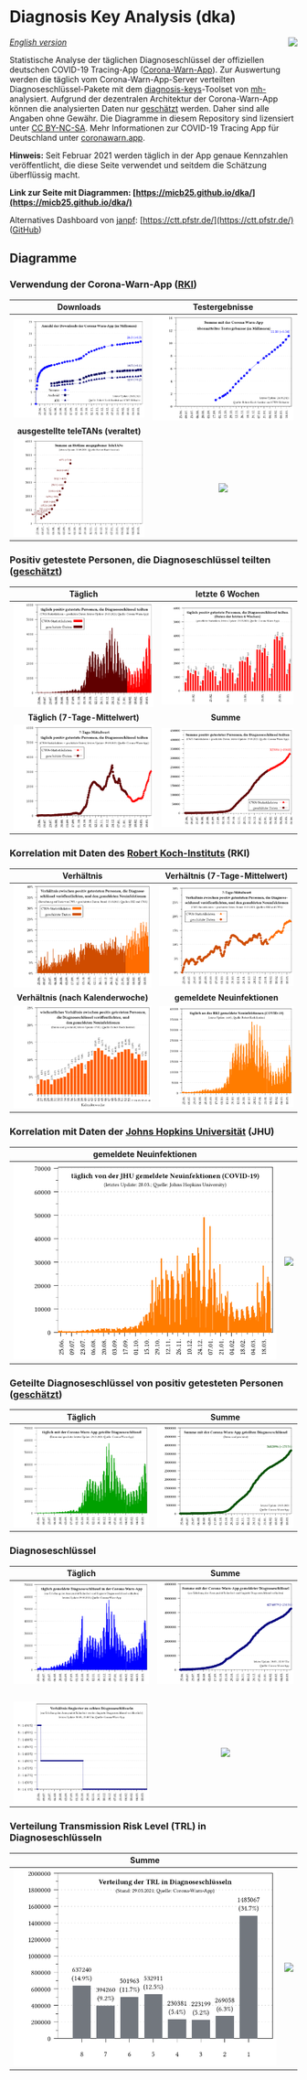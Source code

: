 # Diagnosis Key Analysis (dka)

<img align="right" src="images/CWA_title.png">

_[English version](README.en.md)_

Statistische Analyse der täglichen Diagnoseschlüssel der offiziellen deutschen COVID-19 Tracing-App ([Corona-Warn-App](https://github.com/corona-warn-app)). Zur Auswertung werden die täglich vom Corona-Warn-App-Server verteilten Diagnoseschlüssel-Pakete mit dem [diagnosis-keys](https://github.com/mh-/diagnosis-keys)-Toolset von [mh-](https://github.com/mh-/) analysiert. Aufgrund der dezentralen Architektur der Corona-Warn-App können die analysierten Daten nur [geschätzt](https://github.com/mh-/diagnosis-keys/blob/master/doc/algorithm.md) werden. Daher sind alle Angaben ohne Gewähr. Die Diagramme in diesem Repository sind lizensiert unter [CC BY-NC-SA](https://creativecommons.org/licenses/by-nc-sa/3.0/de/). Mehr Informationen zur COVID-19 Tracing App für Deutschland unter [coronawarn.app](https://www.coronawarn.app).

**Hinweis:** Seit Februar 2021 werden täglich in der App genaue Kennzahlen veröffentlicht, die diese Seite verwendet und seitdem die Schätzung überflüssig macht.

**Link zur Seite mit Diagrammen: [https://micb25.github.io/dka/](https://micb25.github.io/dka/)**

Alternatives Dashboard von [janpf](https://github.com/janpf): [https://ctt.pfstr.de/](https://ctt.pfstr.de/) ([GitHub](https://github.com/janpf/ctt))

## Diagramme 
### Verwendung der Corona-Warn-App ([RKI](https://www.rki.de/DE/Content/InfAZ/N/Neuartiges_Coronavirus/WarnApp/Warn_App.html))
Downloads                                  | Testergebnisse
:-----------------------------------------:|:-----------------------------------------:
![](plots_de/plot_cwa_downloads.png)       | ![](plots_de/plot_cwa_tests.png) 
**ausgestellte teleTANs (veraltet)**       |  
![](plots_de/plot_teleTANs.png)            | ![](plots_de/plot_empty.png)

### Positiv getestete Personen, die Diagnoseschlüssel teilten ([geschätzt](https://github.com/mh-/diagnosis-keys/blob/master/doc/algorithm.md))
Täglich                                    | letzte 6 Wochen
:-----------------------------------------:|:-----------------------------------------:
![](plots_de/plot_num_users.png)           | ![](plots_de/plot_num_users_last_6_weeks.png)
**Täglich (7-Tage-Mittelwert)**            | **Summe**   
![](plots_de/plot_num_users_7d.png)        | ![](plots_de/plot_sum_users.png)

### Korrelation mit Daten des [Robert Koch-Instituts](https://corona.rki.de/) (RKI)
Verhältnis                                 | Verhältnis (7-Tage-Mittelwert)
:-----------------------------------------:|:-----------------------------------------:
![](plots_de/plot_rki_cwa_cases.png)       | ![](plots_de/plot_rki_cwa_cases_7d.png)
**Verhältnis (nach Kalenderwoche)**        | **gemeldete Neuinfektionen**
![](plots_de/plot_rki_cwa_per_week.png)    | ![](plots_de/plot_rki_cases.png)

### Korrelation mit Daten der [Johns Hopkins Universität](https://www.arcgis.com/apps/opsdashboard/index.html#/bda7594740fd40299423467b48e9ecf6) (JHU)
gemeldete Neuinfektionen                   |    
:-----------------------------------------:|:-----------------------------------------:
![](plots_de/plot_jhu_cases.png)           | ![](plots_de/plot_empty.png)

### Geteilte Diagnoseschlüssel von positiv getesteten Personen ([geschätzt](https://github.com/mh-/diagnosis-keys/blob/master/doc/algorithm.md))
Täglich                                    |  Summe
:-----------------------------------------:|:-----------------------------------------:
 ![](plots_de/plot_num_keys_submitted.png) | ![](plots_de/plot_sum_keys_submitted.png)

### Diagnoseschlüssel
Täglich                                    |  Summe
:-----------------------------------------:|:-----------------------------------------:
 ![](plots_de/plot_keys.png)               | ![](plots_de/plot_keys_sum.png)
                                           |    
 ![](plots_de/plot_padding_multiplier.png) | ![](plots_de/plot_empty.png) 
 
### Verteilung Transmission Risk Level (TRL) in Diagnoseschlüsseln
Summe                                      |    
:-----------------------------------------:|:-----------------------------------------:
![](plots_de/plot_TRL_histogram.png)       | ![](plots_de/plot_empty.png)
